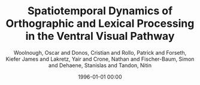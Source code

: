 ---
layout: post
title: Spatiotemporal Dynamics of Orthographic and Lexical Processing in the Ventral Visual Pathway

date: 1996-01-01 00:00
author: Woolnough, Oscar and Donos, Cristian and Rollo, Patrick and Forseth, Kiefer James and Lakretz, Yair and Crone, Nathan and Fischer-Baum, Simon and Dehaene, Stanislas and Tandon, Nitin
link: https://doi.org/10.1101/2020.02.18.955039

year: 2020
---